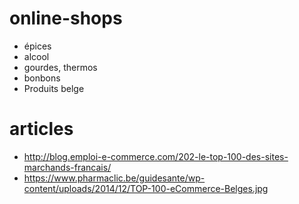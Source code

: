 # online-shops

- épices
- alcool
- gourdes, thermos
- bonbons
- Produits belge

# articles
- http://blog.emploi-e-commerce.com/202-le-top-100-des-sites-marchands-francais/
- https://www.pharmaclic.be/guidesante/wp-content/uploads/2014/12/TOP-100-eCommerce-Belges.jpg 
